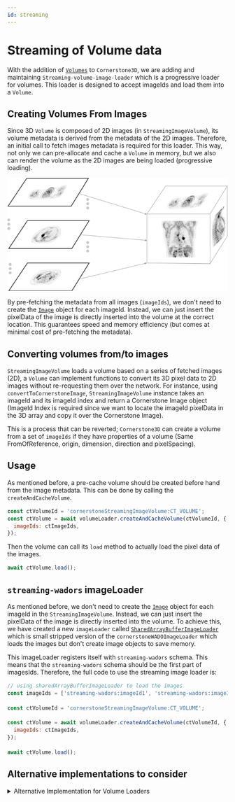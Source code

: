 ```yaml
---
id: streaming
---
```


# Streaming of Volume data

With the addition of [`Volumes`](../cornerstone-core/volumes.md) to `Cornerstone3D`, we are adding and maintaining `Streaming-volume-image-loader`
which is a progressive loader for volumes. This loader is designed to accept imageIds and
load them into a `Volume`.

## Creating Volumes From Images

Since 3D `Volume` is composed of 2D images (in `StreamingImageVolume`), its volume metadata is derived from the metadata of the 2D images.
Therefore, an initial call to fetch images metadata is required for this loader. This way,
not only we can pre-allocate and cache a `Volume` in memory, but we also can render the volume
as the 2D images are being loaded (progressive loading).

<div style={{textAlign: 'center'}}>

![](../../assets/volume-building.png)

</div>

By pre-fetching the metadata from all images (`imageIds`), we don't need to create
the [`Image`](../cornerstone-core/images.md) object for each imageId. Instead, we can
just insert the pixelData of the image is directly inserted into the volume
at the correct location. This guarantees speed and memory efficiency (but comes
at minimal cost of pre-fetching the metadata).

## Converting volumes from/to images

`StreamingImageVolume` loads a volume based on a series of fetched images (2D), a `Volume` can implement functions to convert its 3D pixel data to 2D images without re-requesting them over the network. For instance, using `convertToCornerstoneImage`, `StreamingImageVolume` instance takes an imageId and its imageId index and return a Cornerstone Image object (ImageId Index is required since we want to locate the imageId pixelData in the 3D array and copy it over the Cornerstone Image).

This is a process that can be reverted; `Cornerstone3D` can create a volume from a set of `imageIds` if they have properties of a volume (Same FromOfReference, origin, dimension, direction and pixelSpacing).

## Usage

As mentioned before, a pre-cache volume should be created before hand from the image metadata. This can be
done by calling the `createAndCacheVolume`.

```js
const ctVolumeId = 'cornerstoneStreamingImageVolume:CT_VOLUME';
const ctVolume = await volumeLoader.createAndCacheVolume(ctVolumeId, {
  imageIds: ctImageIds,
});
```

Then the volume can call its `load` method to actually load the pixel data of the images.

```js
await ctVolume.load();
```

## `streaming-wadors` imageLoader

As mentioned before, we don't need to create the [`Image`](../cornerstone-core/images.md) object for each imageId in
the `StreamingImageVolume`. Instead, we can just insert the pixelData of the image is directly inserted into the volume.
To achieve this, we have created a new `imageLoader` called [`SharedArrayBufferImageLoader`](/api/streaming-image-volume-loader/function/sharedArrayBufferImageLoader) which is small stripped version of the `cornerstoneWADOImageLoader` which loads the images
but don't create image objects to save memory.

This imageLoader registers itself with `streaming-wadors` schema. This means that the `streaming-wadors` schema should be
the first part of imagesIds. Therefore, the full code to use the streaming image loader is:

```js
// using sharedArrayBufferImageLoader to load the images
const imageIds = ['streaming-wadors:imageId1', 'streaming-wadors:imageId2'];

const ctVolumeId = 'cornerstoneStreamingImageVolume:CT_VOLUME';

const ctVolume = await volumeLoader.createAndCacheVolume(ctVolumeId, {
  imageIds: ctImageIds,
});

await ctVolume.load();
```

## Alternative implementations to consider

<details>

<summary>Alternative Implementation for Volume Loaders</summary>

Although we believe our pre-fetching method for volumes ensures that the volume is loaded as fast as possible,
There can be other implementations of volume loaders that don't rely on this prefetching.

#### Creating Volumes without pre-fetching metadata

In this scenario, each image needs to be created separately, which means each image needs to be loaded and a
Cornerstone [`Image`](../cornerstone-core/images.md) should be created. This is a costly operation as all the image
objects are loaded in memory and a separate creation of a [`Volume`](../cornerstone-core/volumes.md) is required from
those images.

Advantages:

- Not need for a separate metadata call to fetch the image metadata.

Disadvantages:

- Performance cost
- Cannot progressively load the image data, as it requires creating a new volume for each image change

</details>

